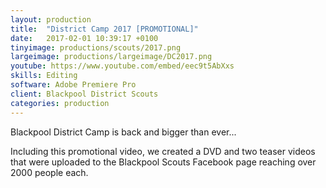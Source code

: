 ```yaml
---
layout: production
title:  "District Camp 2017 [PROMOTIONAL]"
date:   2017-02-01 10:39:17 +0100
tinyimage: productions/scouts/2017.png
largeimage: productions/largeimage/DC2017.png
youtube: https://www.youtube.com/embed/eec9t5AbXxs
skills: Editing
software: Adobe Premiere Pro
client: Blackpool District Scouts
categories: production
---
```

<!--The date is in american format, sorry!-->
<!--For the youtube link, copy from the videos page, an example would be 'https://www.youtube.com/embed/rT26VIe_VBQ'-->
<!-- Tinyimage must be 500 x 500 pixels, make background transparent (looks better but optional), url is from the /images directory -->
<!-- Write the description below, no character limit -->

Blackpool District Camp is back and bigger than ever...

Including this promotional video, we created a DVD and two teaser videos that were uploaded to the Blackpool Scouts Facebook page reaching over 2000 people each.
